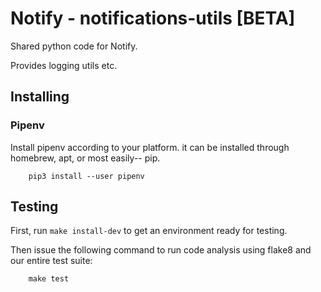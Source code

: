 # Notify - notifications-utils [BETA]

Shared python code for Notify.

Provides logging utils etc.

## Installing

### Pipenv

Install pipenv according to your platform. it can be installed through
homebrew, apt, or most easily-- pip.

```shell
    pip3 install --user pipenv
```

## Testing

First, run `make install-dev` to get an environment ready for testing.

Then issue the following command to run code analysis using flake8 and our
entire test suite:

```shell
    make test
```
